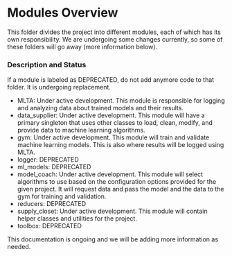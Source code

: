 # Modules Overview
This folder divides the project into different modules, each of which has its own responsibility. We are undergoing some changes currently, so some of these folders will go away (more information below).

### Description and Status
If a module is labeled as DEPRECATED, do not add anymore code to that folder. It is undergoing replacement.
- MLTA: Under active development. This module is responsible for logging and analyzing data about trained models and their results.
- data_supplier: Under active development. This module will have a primary singleton that uses other classes to load, clean, modify, and provide data to machine learning algorithms.
- gym: Under active development. This module will train and validate machine learning models. This is also where results will be logged using MLTA.
- logger: DEPRECATED
- ml_models: DEPRECATED
- model_coach: Under active development. This module will select algorithms to use based on the configuration options provided for the given project. It will request data and pass the model and the data to the gym for training and validation.
- reducers: DEPRECATED
- supply_closet: Under active development. This module will contain helper classes and utilities for the project.
- toolbox: DEPRECATED

This documentation is ongoing and we will be adding more information as needed.
